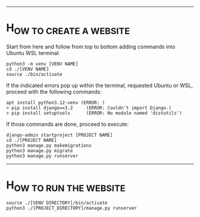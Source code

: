 ------
# H<sub>OW TO CREATE A WEBSITE</sub>

Start from here and follow from top to bottom adding commands into Ubuntu WSL terminal:
```
python3 -m venv [VENV NAME]
cd ./[VENV NAME]
source ./bin/activate
```

If the indicated errors pop up within the terminal, requested Ubuntu or WSL, proceed with the following commands:
```
apt install python3.12-venv (ERROR: )
> pip install django==3.2     (ERROR: Couldn't import Django.)
> pip install setuptools      (ERROR: No module named 'distutils')
```

If those commands are done, proceed to execute:
```
django-admin startproject [PROJECT NAME]
cd ./[PROJECT NAME]
python3 manage.py makemigrations
python3 manage.py migrate
python3 manage.py runserver
```

------
# H<sub>OW TO RUN THE WEBSITE</sub>

```
source ./[VENV DIRECTORY]/bin/activate
python3 ./[PROJECT_DIRECTORY]/manage.py runserver
```
